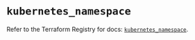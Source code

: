 # `kubernetes_namespace`

Refer to the Terraform Registry for docs: [`kubernetes_namespace`](https://registry.terraform.io/providers/hashicorp/kubernetes/2.30.0/docs/resources/namespace).
